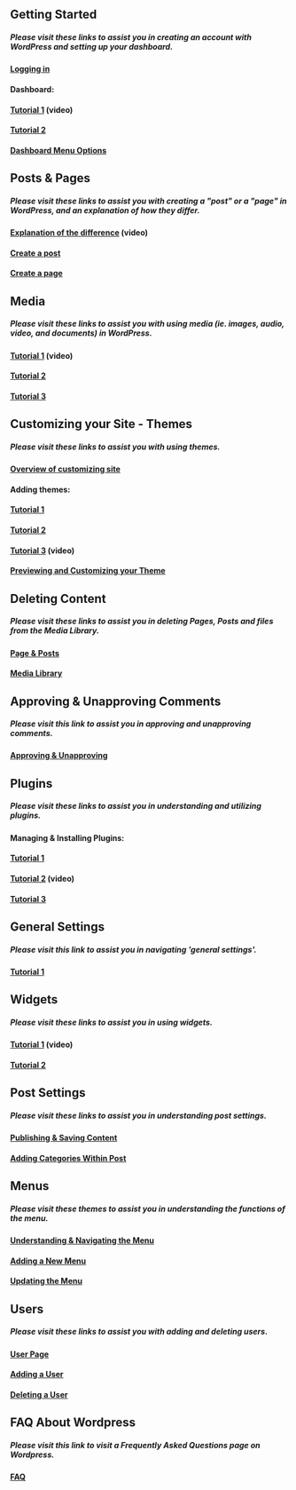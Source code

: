 ## Getting Started

##### Please visit these links to assist you in creating an account with WordPress and setting up your dashboard.

#### [Logging in](https://easywpguide.com/wordpress-manual/login/)

#### Dashboard:

#### [Tutorial 1](http://umw.domains/wordpress-basics/#dashboard) \(video\)

#### [Tutorial 2](https://easywpguide.com/wordpress-manual/dashboard/)

#### [Dashboard Menu Options](https://easywpguide.com/wordpress-manual/dashboard/dashboard-menu-options/)

## Posts & Pages

##### Please visit these links to assist you with creating a "post" or a "page" in WordPress, and an explanation of how they differ.

#### [**Explanation of the difference**](http://umw.domains/wordpress-basics/#posts) \(video\)

#### [Create a post](https://codex.wordpress.org/Writing_Posts)

#### [Create a page](https://codex.wordpress.org/Pages)

## Media

##### Please visit these links to assist you with using media \(ie. images, audio, video, and documents\) in WordPress.

#### [**Tutorial 1**](http://umw.domains/wordpress-basics/#media) \(video\)

#### [**Tutorial 2**](https://easywpguide.com/wordpress-manual/adding-images-other-media/)

#### [Tutorial 3](https://easywpguide.com/wordpress-manual/media-library/)

## Customizing your Site - Themes

##### Please visit these links to assist you with using themes.

#### [**Overview of customizing site**](https://easywpguide.com/wordpress-manual/appearance/customizing-your-site/)

#### Adding themes:

#### [**Tutorial 1**](https://easywpguide.com/wordpress-manual/appearance/selecting-your-theme/adding-new-theme/)

#### [Tutorial 2](https://codex.wordpress.org/Using_Themes)

#### [Tutorial 3](http://umw.domains/wordpress-basics/#theme) \(video\)

#### [Previewing and Customizing your Theme](https://easywpguide.com/wordpress-manual/appearance/selecting-your-theme/previewing-and-customizing-your-theme/)

## Deleting Content

##### Please visit these links to assist you in deleting Pages, Posts and files from the Media Library.

#### [Page & Posts](https://easywpguide.com/wordpress-manual/adding-images-other-media/)

#### [Media Library](https://easywpguide.com/wordpress-manual/media-library/deleting-a-file-from-the-media-library/)

## Approving & Unapproving Comments

##### Please visit this link to assist you in approving and unapproving comments.

#### [**Approving & Unapproving**](https://easywpguide.com/wordpress-manual/comments/unapproving-and-approving-comments/)

## Plugins

##### Please visit these links to assist you in understanding and utilizing plugins.

#### Managing & Installing Plugins:

#### [Tutorial 1](https://codex.wordpress.org/Managing_Plugins)

#### [Tutorial 2](http://umw.domains/wordpress-basics/#plugin) \(video\)

#### [Tutorial 3](https://easywpguide.com/wordpress-manual/plugins/)

## General Settings

##### Please visit this link to assist you in navigating 'general settings'.

#### [Tutorial 1](https://easywpguide.com/wordpress-manual/settings/general/)

## Widgets

##### Please visit these links to assist you in using widgets.

#### [Tutorial 1](http://umw.domains/wordpress-basics/#widget) \(video\)

#### [Tutorial 2](https://easywpguide.com/wordpress-manual/appearance/widgets/)

## Post Settings

##### Please visit these links to assist you in understanding post settings.

#### [Publishing & Saving Content](https://easywpguide.com/wordpress-manual/saving-and-publishing-content/)

#### [Adding Categories Within Post](https://easywpguide.com/wordpress-manual/categories/adding-categories-within-your-post/)



## Menus

##### Please visit these themes to assist you in understanding the functions of the menu.

#### [Understanding & Navigating the Menu](http://umw.domains/wordpress-basics/#menu)

#### [Adding a New Menu](https://easywpguide.com/wordpress-manual/appearance/updating-the-menu/adding-a-new-menu-item/)

#### [Updating the Menu](https://easywpguide.com/wordpress-manual/appearance/updating-the-menu/)



## Users

##### Please visit these links to assist you with adding and deleting users.

#### [User Page](https://easywpguide.com/wordpress-manual/users/)

#### [Adding a User](https://easywpguide.com/wordpress-manual/users/adding-a-new-user/)

#### [Deleting a User](https://easywpguide.com/wordpress-manual/users/deleting-a-user/)

## FAQ About Wordpress

##### Please visit this link to visit a Frequently Asked Questions page on Wordpress.

#### [FAQ](https://codex.wordpress.org/FAQ_About_WordPress)

#### 



